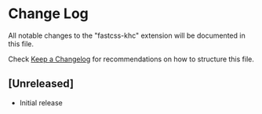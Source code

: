 # Change Log

All notable changes to the "fastcss-khc" extension will be documented in this file.

Check [Keep a Changelog](http://keepachangelog.com/) for recommendations on how to structure this file.

## [Unreleased]

- Initial release